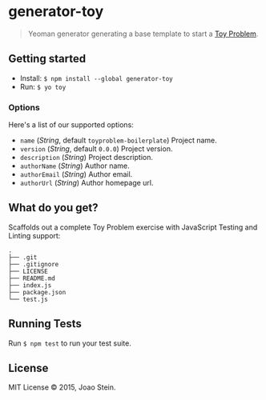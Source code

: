 # generator-toy

> Yeoman generator generating a base template to start a [Toy Problem](https://en.wikipedia.org/wiki/Toy_problem).

## Getting started

* Install: `$ npm install --global generator-toy`
* Run: `$ yo toy`

### Options

Here's a list of our supported options:

* `name` (_String_, default `toyproblem-boilerplate`) Project name.
* `version` (_String_, default `0.0.0`) Project version.
* `description` (_String_) Project description.
* `authorName` (_String_) Author name.
* `authorEmail` (_String_) Author email.
* `authorUrl` (_String_) Author homepage url.

## What do you get?

Scaffolds out a complete Toy Problem exercise with JavaScript Testing and Linting support:

```
.
├── .git
├── .gitignore
├── LICENSE
├── README.md
├── index.js
├── package.json
└── test.js
```

## Running Tests

Run `$ npm test` to run your test suite.

## License

MIT License © 2015, Joao Stein.
